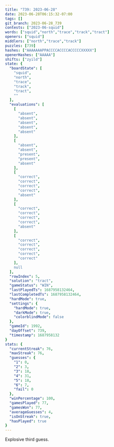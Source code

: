 ```yaml
---
title: "739: 2023-06-28"
date: 2023-06-28T06:15:32-07:00
tags: []
git_branch: 2023-06-28_739
contests: ["2023-06-squid"]
words: ["squid","north","trace","track","tract"]
openers: ["squid"]
middlers: ["north","trace","track"]
puzzles: [739]
hashes: ["AAAAAAAPPACCCCACCCCACCCCCXXXXX"]
openerHashes: ["AAAAA"]
shifts: ["zyild"]
state: {
  "boardState": [
    "squid",
    "north",
    "trace",
    "track",
    "tract",
    ""
  ],
  "evaluations": [
    [
      "absent",
      "absent",
      "absent",
      "absent",
      "absent"
    ],
    [
      "absent",
      "absent",
      "present",
      "present",
      "absent"
    ],
    [
      "correct",
      "correct",
      "correct",
      "correct",
      "absent"
    ],
    [
      "correct",
      "correct",
      "correct",
      "correct",
      "absent"
    ],
    [
      "correct",
      "correct",
      "correct",
      "correct",
      "correct"
    ],
    null
  ],
  "rowIndex": 5,
  "solution": "tract",
  "gameStatus": "WIN",
  "lastPlayedTs": 1687958132464,
  "lastCompletedTs": 1687958132464,
  "hardMode": true,
  "settings": {
    "hardMode": true,
    "darkMode": true,
    "colorblindMode": false
  },
  "gameId": 1992,
  "dayOffset": 739,
  "timestamp": 1687958132
}
stats: {
  "currentStreak": 76,
  "maxStreak": 76,
  "guesses": {
    "1": 0,
    "2": 3,
    "3": 18,
    "4": 31,
    "5": 18,
    "6": 7,
    "fail": 0
  },
  "winPercentage": 100,
  "gamesPlayed": 77,
  "gamesWon": 77,
  "averageGuesses": 4,
  "isOnStreak": true,
  "hasPlayed": true
}
---
```

<!-- more -->
Explosive third guess.
